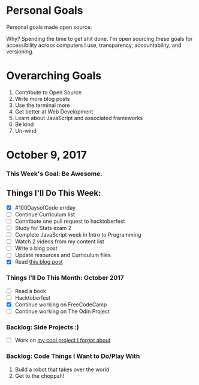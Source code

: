 
Personal Goals
==============

Personal goals made open source.

Why? Spending the time to get shit done. I'm open sourcing these goals for accessibility across computers I use, transparency, accountability, and versioning.

# Overarching Goals
1. Contribute to Open Source
2. Write more blog posts
3. Use the terminal more
4. Get better at Web Development
5. Learn about JavaScript and associated frameworks
6. Be kind
7. Un-wind

# October 9, 2017

### This Week's Goal: Be Awesome.

## Things I'll Do This Week:
- [x] #100DaysofCode errday
- [ ] Continue Curriculum list
- [ ] Contribute one pull request to hacktoberfest
- [ ] Study for Stats exam 2
- [ ] Complete JavaScript week in Intro to Programming
- [ ] Watch 2 videos from my content list
- [ ] Write a blog post
- [ ] Update resources and Curriculum files
- [x] Read [this blog post](http://una.github.io/personal-goals-guide)

### Things I'll Do This Month: October 2017
- [ ] Read a book
- [ ] Hacktoberfest
- [x] Continue working on FreeCodeCamp 
- [ ] Continue working on The Odin Project

### Backlog: Side Projects :)
- [ ] Work on [my cool project I forgot about](http://google.com)

### Backlog: Code Things I Want to Do/Play With
1. Build a robot that takes over the world
2. Get to the choppah!
